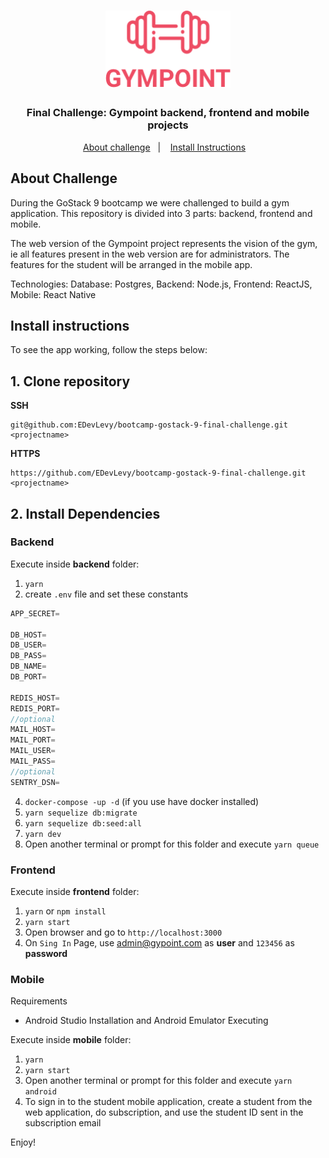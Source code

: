 <h1 align="center">
  <img alt="Gympoint" title="Gympoint" src=".github/logo.png" width="200px" />
</h1>

<h3 align="center">
  Final Challenge: Gympoint backend, frontend and mobile projects
</h3>

<p align="center">
  <a href="#about-challenge">About challenge</a>&nbsp;&nbsp;&nbsp;|&nbsp;&nbsp;&nbsp;
  <a href="#install-instructions">Install Instructions</a>&nbsp;&nbsp;&nbsp;
</p>

## **About Challenge**

During the GoStack 9 bootcamp we were challenged to build a gym application. This repository is divided into 3 parts: backend, frontend and mobile.

The web version of the Gympoint project represents the vision of the gym, ie all features present in the web version are for administrators. The features for the student will be arranged in the mobile app.

Technologies: Database: Postgres, Backend: Node.js, Frontend: ReactJS, Mobile: React Native

## **Install instructions**

To see the app working, follow the steps below:

## 1. Clone repository

**SSH**
```git
git@github.com:EDevLevy/bootcamp-gostack-9-final-challenge.git <projectname>
```
**HTTPS**
```git
https://github.com/EDevLevy/bootcamp-gostack-9-final-challenge.git <projectname>
```
## 2. Install Dependencies

### Backend

Execute inside **backend** folder:


1. `yarn`
2. create `.env` file and set these constants
```js
APP_SECRET=

DB_HOST=
DB_USER=
DB_PASS=
DB_NAME=
DB_PORT=

REDIS_HOST=
REDIS_PORT=
//optional
MAIL_HOST=
MAIL_PORT=
MAIL_USER=
MAIL_PASS=
//optional
SENTRY_DSN=
```
4. `docker-compose -up -d` (if you use have docker installed)
5. `yarn sequelize db:migrate`
6. `yarn sequelize db:seed:all`
7. `yarn dev`
8. Open another terminal or prompt for this folder and execute `yarn queue`

### Frontend

Execute inside **frontend** folder:

1. `yarn` or `npm install`
2. `yarn start`
3. Open browser and go to `http://localhost:3000`
4. On `Sing In` Page, use admin@gypoint.com as **user** and `123456` as **password**

>

### Mobile

Requirements
 - Android Studio Installation and Android Emulator Executing

Execute inside **mobile** folder:

1. `yarn`
2. `yarn start`
3. Open another terminal or prompt for this folder and execute `yarn android`
4. To sign in to the student mobile application, create a student from the web application, do subscription, and use the student ID sent in the subscription email


Enjoy!